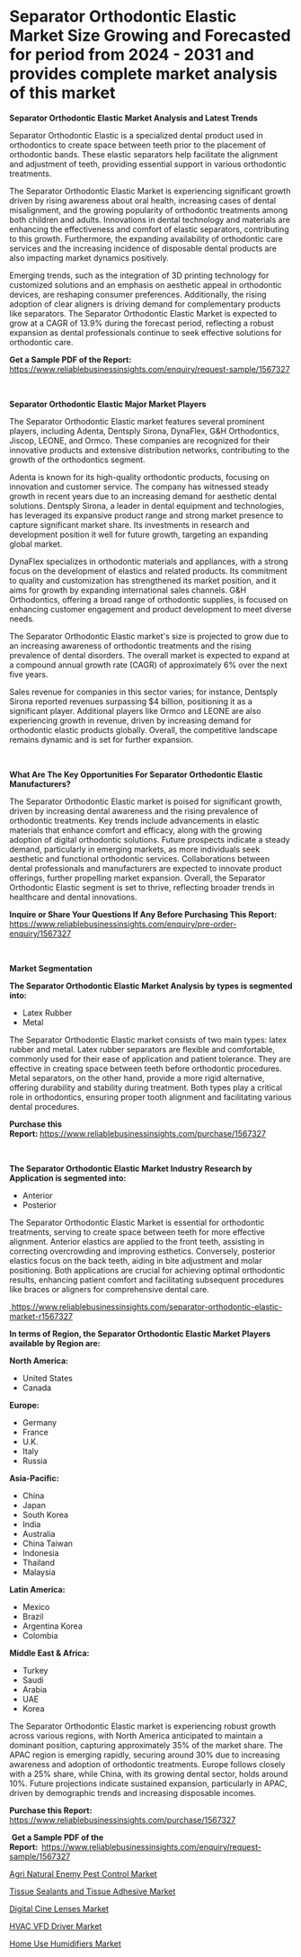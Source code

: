 <p><h1>Separator Orthodontic Elastic Market Size Growing and Forecasted for period from 2024 - 2031 and provides complete market analysis of this market</h1></p><p><strong>Separator Orthodontic Elastic Market Analysis and Latest Trends</strong></p>
<p><p>Separator Orthodontic Elastic is a specialized dental product used in orthodontics to create space between teeth prior to the placement of orthodontic bands. These elastic separators help facilitate the alignment and adjustment of teeth, providing essential support in various orthodontic treatments. </p><p>The Separator Orthodontic Elastic Market is experiencing significant growth driven by rising awareness about oral health, increasing cases of dental misalignment, and the growing popularity of orthodontic treatments among both children and adults. Innovations in dental technology and materials are enhancing the effectiveness and comfort of elastic separators, contributing to this growth. Furthermore, the expanding availability of orthodontic care services and the increasing incidence of disposable dental products are also impacting market dynamics positively.</p><p>Emerging trends, such as the integration of 3D printing technology for customized solutions and an emphasis on aesthetic appeal in orthodontic devices, are reshaping consumer preferences. Additionally, the rising adoption of clear aligners is driving demand for complementary products like separators. The Separator Orthodontic Elastic Market is expected to grow at a CAGR of 13.9% during the forecast period, reflecting a robust expansion as dental professionals continue to seek effective solutions for orthodontic care.</p></p>
<p><strong>Get a Sample PDF of the Report:&nbsp;</strong> <a href="https://www.reliablebusinessinsights.com/enquiry/request-sample/1567327">https://www.reliablebusinessinsights.com/enquiry/request-sample/1567327</a></p>
<p>&nbsp;</p>
<p><strong>Separator Orthodontic Elastic Major Market Players</strong></p>
<p><p>The Separator Orthodontic Elastic market features several prominent players, including Adenta, Dentsply Sirona, DynaFlex, G&H Orthodontics, Jiscop, LEONE, and Ormco. These companies are recognized for their innovative products and extensive distribution networks, contributing to the growth of the orthodontics segment.</p><p>Adenta is known for its high-quality orthodontic products, focusing on innovation and customer service. The company has witnessed steady growth in recent years due to an increasing demand for aesthetic dental solutions. Dentsply Sirona, a leader in dental equipment and technologies, has leveraged its expansive product range and strong market presence to capture significant market share. Its investments in research and development position it well for future growth, targeting an expanding global market.</p><p>DynaFlex specializes in orthodontic materials and appliances, with a strong focus on the development of elastics and related products. Its commitment to quality and customization has strengthened its market position, and it aims for growth by expanding international sales channels. G&H Orthodontics, offering a broad range of orthodontic supplies, is focused on enhancing customer engagement and product development to meet diverse needs.</p><p>The Separator Orthodontic Elastic market's size is projected to grow due to an increasing awareness of orthodontic treatments and the rising prevalence of dental disorders. The overall market is expected to expand at a compound annual growth rate (CAGR) of approximately 6% over the next five years.</p><p>Sales revenue for companies in this sector varies; for instance, Dentsply Sirona reported revenues surpassing $4 billion, positioning it as a significant player. Additional players like Ormco and LEONE are also experiencing growth in revenue, driven by increasing demand for orthodontic elastic products globally. Overall, the competitive landscape remains dynamic and is set for further expansion.</p></p>
<p>&nbsp;</p>
<p><strong>What Are The Key Opportunities For Separator Orthodontic Elastic Manufacturers?</strong></p>
<p><p>The Separator Orthodontic Elastic market is poised for significant growth, driven by increasing dental awareness and the rising prevalence of orthodontic treatments. Key trends include advancements in elastic materials that enhance comfort and efficacy, along with the growing adoption of digital orthodontic solutions. Future prospects indicate a steady demand, particularly in emerging markets, as more individuals seek aesthetic and functional orthodontic services. Collaborations between dental professionals and manufacturers are expected to innovate product offerings, further propelling market expansion. Overall, the Separator Orthodontic Elastic segment is set to thrive, reflecting broader trends in healthcare and dental innovations.</p></p>
<p><strong>Inquire or Share Your Questions If Any Before Purchasing This Report:</strong> <a href="https://www.reliablebusinessinsights.com/enquiry/pre-order-enquiry/1567327">https://www.reliablebusinessinsights.com/enquiry/pre-order-enquiry/1567327</a></p>
<p>&nbsp;</p>
<p><strong>Market Segmentation</strong></p>
<p><strong>The Separator Orthodontic Elastic Market Analysis by types is segmented into:</strong></p>
<p><ul><li>Latex Rubber</li><li>Metal</li></ul></p>
<p><p>The Separator Orthodontic Elastic market consists of two main types: latex rubber and metal. Latex rubber separators are flexible and comfortable, commonly used for their ease of application and patient tolerance. They are effective in creating space between teeth before orthodontic procedures. Metal separators, on the other hand, provide a more rigid alternative, offering durability and stability during treatment. Both types play a critical role in orthodontics, ensuring proper tooth alignment and facilitating various dental procedures.</p></p>
<p><strong>Purchase this Report:&nbsp;</strong><a href="https://www.reliablebusinessinsights.com/purchase/1567327">https://www.reliablebusinessinsights.com/purchase/1567327</a></p>
<p>&nbsp;</p>
<p><strong>The Separator Orthodontic Elastic Market Industry Research by Application is segmented into:</strong></p>
<p><ul><li>Anterior</li><li>Posterior</li></ul></p>
<p><p>The Separator Orthodontic Elastic Market is essential for orthodontic treatments, serving to create space between teeth for more effective alignment. Anterior elastics are applied to the front teeth, assisting in correcting overcrowding and improving esthetics. Conversely, posterior elastics focus on the back teeth, aiding in bite adjustment and molar positioning. Both applications are crucial for achieving optimal orthodontic results, enhancing patient comfort and facilitating subsequent procedures like braces or aligners for comprehensive dental care.</p></p>
<p><a href="https://www.reliablebusinessinsights.com/separator-orthodontic-elastic-market-r1567327">&nbsp;https://www.reliablebusinessinsights.com/separator-orthodontic-elastic-market-r1567327</a></p>
<p><strong>In terms of Region, the Separator Orthodontic Elastic Market Players available by Region are:</strong></p>
<p>
    <p> <strong> North America: </strong>
        <ul>
            <li>United States</li>
            <li>Canada</li>
        </ul>
        </p> 
    <p> <strong> Europe: </strong>
        <ul>
            <li>Germany</li>
            <li>France</li>
            <li>U.K.</li>
            <li>Italy</li>
            <li>Russia</li>
        </ul>
        </p> 
    <p> <strong> Asia-Pacific: </strong>
        <ul>
            <li>China</li>
            <li>Japan</li>
            <li>South Korea</li>
            <li>India</li>
            <li>Australia</li>
            <li>China Taiwan</li>
            <li>Indonesia</li>
            <li>Thailand</li>
            <li>Malaysia</li>
        </ul>
        </p> 
    <p> <strong> Latin America: </strong>
        <ul>
            <li>Mexico</li>
            <li>Brazil</li>
            <li>Argentina Korea</li>
            <li>Colombia</li>
        </ul>
        </p> 
    <p> <strong> Middle East & Africa: </strong>
        <ul>
            <li>Turkey</li>
            <li>Saudi</li>
            <li>Arabia</li>
            <li>UAE</li>
            <li>Korea</li>
        </ul>
    </p>
    </p>
<p><p>The Separator Orthodontic Elastic market is experiencing robust growth across various regions, with North America anticipated to maintain a dominant position, capturing approximately 35% of the market share. The APAC region is emerging rapidly, securing around 30% due to increasing awareness and adoption of orthodontic treatments. Europe follows closely with a 25% share, while China, with its growing dental sector, holds around 10%. Future projections indicate sustained expansion, particularly in APAC, driven by demographic trends and increasing disposable incomes.</p></p>
<p><strong>Purchase this Report: </strong><a href="https://www.reliablebusinessinsights.com/purchase/1567327">https://www.reliablebusinessinsights.com/purchase/1567327</a></p>
<p>&nbsp;<strong>Get a Sample PDF of the Report:&nbsp;&nbsp;</strong><a href="https://www.reliablebusinessinsights.com/enquiry/request-sample/1567327">https://www.reliablebusinessinsights.com/enquiry/request-sample/1567327</a></p>
<p><strong></strong></p>
<p><p><a href="https://www.linkedin.com/pulse/market-forecasting-change-global-agri-natural-enemy-pest-control-oemse?trackingId=KH3zWHnCQL61DlO8lLqSvA%3D%3D">Agri Natural Enemy Pest Control Market</a></p><p><a href="https://www.linkedin.com/pulse/how-tissue-sealants-adhesive-market-changing-from-2024-2031-di3ic?trackingId=IIZJXg0zQV6tFszo2soxpg%3D%3D">Tissue Sealants and Tissue Adhesive Market</a></p><p><a href="https://issuu.com/reportprime-2/docs/digital-cine-lenses-market-size-203_c3ec785609da37">Digital Cine Lenses Market</a></p><p><a href="https://issuu.com/reportprime-2/docs/hvac-vfd-driver-market-size-2030.pp_9bb9632c13b910">HVAC VFD Driver Market</a></p><p><a href="https://github.com/CarolynWatkins697/Market-Research-Report-List-1/blob/main/home-use-humidifiers-market.md">Home Use Humidifiers Market</a></p></p>